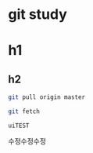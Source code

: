 # git study


<h1>h1</h1>
<h2>h2</h2>

```sh
git pull origin master
```

```sh
git fetch
```
```
uiTEST
```

수정수정수정